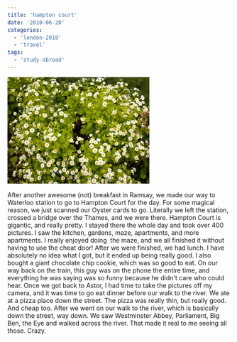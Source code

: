 ```yaml
---
title: 'hampton court'
date: '2010-06-20'
categories:
  - 'london-2010'
  - 'travel'
tags:
  - 'study-abroad'
---
```


[![](images/DSCN4421.JPG)](http://2.bp.blogspot.com/_ktZXPugrmyM/TFzDujH5y0I/AAAAAAAAC6M/RZxLlif1m9Q/s1600/DSCN4421.JPG)

After another awesome (not) breakfast in Ramsay, we made our way to Waterloo station to go to Hampton Court for the day. For some magical reason, we just scanned our Oyster cards to go. Literally we left the station, crossed a bridge over the Thames, and we were there. Hampton Court is gigantic, and really pretty. I stayed there the whole day and took over 400 pictures. I saw the kitchen, gardens, maze, apartments, and more apartments. I really enjoyed doing  the maze, and we all finished it without having to use the cheat door! After we were finished, we had lunch. I have absolutely no idea what I got, but it ended up being really good. I also bought a giant chocolate chip cookie, which was so good to eat. On our way back on the train, this guy was on the phone the entire time, and everything he was saying was so funny because he didn't care who could hear. Once we got back to Astor, I had time to take the pictures off my camera, and it was time to go eat dinner before our walk to the river. We ate at a pizza place down the street. The pizza was really thin, but really good. And cheap too. After we went on our walk to the river, which is basically down the street, way down. We saw Westminster Abbey, Parliament, Big Ben, the Eye and walked across the river. That made it real to me seeing all those. Crazy.
